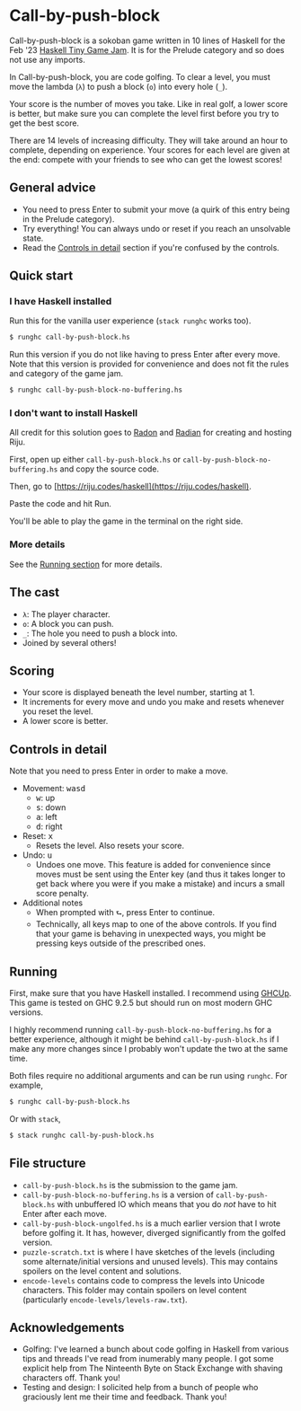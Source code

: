 # Call-by-push-block

Call-by-push-block is a sokoban game written in 10 lines of Haskell for the Feb
'23 [Haskell Tiny Game Jam](https://github.com/haskell-game/tiny-games-hs). It
is for the Prelude category and so does not use any imports.

In Call-by-push-block, you are code golfing. To clear a level, you must move the
lambda (`λ`) to push a block (`o`) into every hole (`_`).

Your score is the number of moves you take. Like in real golf, a lower
score is better, but make sure you can complete the level first before you
try to get the best score.

There are 14 levels of increasing difficulty. They will take around an hour
to complete, depending on experience. Your scores for each level are given
at the end: compete with your friends to see who can get the lowest scores!

## General advice

- You need to press Enter to submit your move (a quirk of this entry being in
the Prelude category).
- Try everything! You can always undo or reset if you reach an unsolvable
state.
- Read the [Controls in detail](#controls-in-detail) section if you're confused by the controls.

## Quick start

### I have Haskell installed

Run this for the vanilla user experience (`stack runghc` works too).

``` bash
$ runghc call-by-push-block.hs
```

Run this version if you do not like having to press Enter after every move. Note
that this version is provided for convenience and does not fit the rules and
category of the game jam.

``` bash
$ runghc call-by-push-block-no-buffering.hs
```

### I don't want to install Haskell

All credit for this solution goes to [Radon](https://github.com/raxod502) and
[Radian](https://radian.codes/) for creating and hosting Riju.

First, open up either `call-by-push-block.hs` or
`call-by-push-block-no-buffering.hs` and copy the source code.

Then, go to [https://riju.codes/haskell](https://riju.codes/haskell).

Paste the code and hit Run.

You'll be able to play the game in the terminal on the right side.

### More details

See the [Running section](#running) for more details.

## The cast

- `λ`: The player character.
- `o`: A block you can push.
- `_`: The hole you need to push a block into.
- Joined by several others!
  
## Scoring

- Your score is displayed beneath the level number, starting at 1.
- It increments for every move and undo you make and resets whenever you
reset the level.
- A lower score is better.

## Controls in detail

Note that you need to press Enter in order to make a move.
- Movement: <kbd>wasd</kbd>
  - <kbd>w</kbd>: up
  - <kbd>s</kbd>: down
  - <kbd>a</kbd>: left
  - <kbd>d</kbd>: right
- Reset: <kbd>x</kbd>
  - Resets the level. Also resets your score.
- Undo: <kbd>u</kbd>
  - Undoes one move. This feature is added for convenience since moves must
    be sent using the Enter key (and thus it takes longer to get back where
    you were if you make a mistake) and incurs a small score penalty.
- Additional notes
   - When prompted with `⮑`, press Enter to continue.
   - Technically, all keys map to one of the above controls. If you find that
     your game is behaving in unexpected ways, you might be pressing keys
     outside of the prescribed ones.

## Running

First, make sure that you have Haskell installed. I recommend using
[GHCUp](https://www.haskell.org/ghcup/). This game is tested on GHC 9.2.5 but
should run on most modern GHC versions.

I highly recommend running `call-by-push-block-no-buffering.hs` for a better
experience, although it might be behind `call-by-push-block.hs` if I make any
more changes since I probably won't update the two at the same time.

Both files require no additional arguments and can be run using `runghc`. For example,

``` bash
$ runghc call-by-push-block.hs
```

Or with `stack`,

``` bash
$ stack runghc call-by-push-block.hs
```

## File structure

- `call-by-push-block.hs` is the submission to the game jam.
- `call-by-push-block-no-buffering.hs` is a version of `call-by-push-block.hs`
  with unbuffered IO which means that you do _not_ have to hit Enter after each
  move.
- `call-by-push-block-ungolfed.hs` is a much earlier version that I wrote before
  golfing it. It has, however, diverged significantly from the golfed version.
- `puzzle-scratch.txt` is where I have sketches of the levels (including some
  alternate/initial versions and unused levels). This may contains spoilers on
  the level content and solutions.
- `encode-levels` contains code to compress the levels into Unicode characters.
  This folder may contain spoilers on level content (particularly
  `encode-levels/levels-raw.txt`).
  
## Acknowledgements
- Golfing: I've learned a bunch about code golfing in Haskell from various
tips and threads I've read from inumerably many people. I got some
explicit help from The Ninteenth Byte on Stack Exchange with shaving
characters off. Thank you!
- Testing and design: I solicited help from a bunch of people who
graciously lent me their time and feedback. Thank you!
